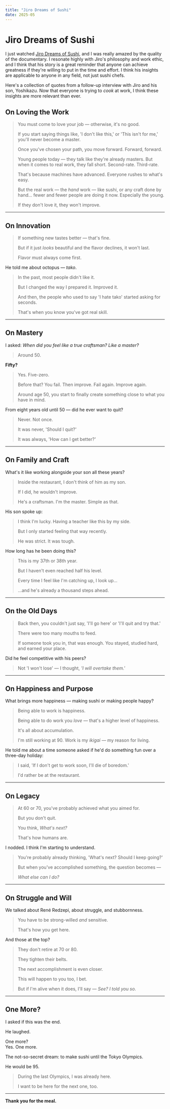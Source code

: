 ```yaml
---
title: "Jiro Dreams of Sushi"
date: 2025-05
---
```


# Jiro Dreams of Sushi

I just watched [Jiro Dreams of Sushi](https://www.imdb.com/es/title/tt1772925/), and I was really amazed by the quality of the documentary. I resonate highly with Jiro's philosophy and work ethic, and I think that his story is a great reminder that anyone can achieve greatness if they're willing to put in the time and effort. I think his insights are applicable to anyone in any field, not just sushi chefs.

Here's a collection of quotes from a follow-up interview with Jiro and his son, Yoshikazu. Now that everyone is trying to _cook_ at work, I think these insights are more relevant than ever.

## On Loving the Work

> You must come to love your job — otherwise, it's no good.
>
> If you start saying things like, 'I don't like this,' or 'This isn't for me,' you'll never become a master.
>
> Once you've chosen your path, you move forward. Forward, forward.
>
> Young people today — they talk like they're already masters. But when it comes to real work, they fall short. Second-rate. Third-rate.
>
> That's because machines have advanced. Everyone rushes to what's easy.
>
> But the real work — the _hand_ work — like sushi, or any craft done by hand… fewer and fewer people are doing it now. Especially the young.
>
> If they don't love it, they won't improve.

---

## On Innovation

> If something new tastes better — that's fine.
>
> But if it just _looks_ beautiful and the flavor declines, it won't last.
>
> Flavor must always come first.

He told me about octopus — _tako_.

> In the past, most people didn't like it.
>
> But I changed the way I prepared it. Improved it.
>
> And then, the people who used to say 'I hate tako' started asking for seconds.
>
> That's when you know you've got real skill.

---

## On Mastery

I asked: _When did you feel like a true craftsman? Like a master?_

> Around 50.

**Fifty?**

> Yes. Five-zero.
>
> Before that? You fail. Then improve. Fail again. Improve again.
>
> Around age 50, you start to finally create something close to what you have in mind.

From eight years old until 50 — did he ever want to quit?

> Never. Not once.
>
> It was never, 'Should I quit?'
>
> It was always, 'How can I get better?'

---

## On Family and Craft

What's it like working alongside your son all these years?

> Inside the restaurant, I don't think of him as my son.
>
> If I did, he wouldn't improve.
>
> He's a craftsman. I'm the master. Simple as that.

His son spoke up:

> I think I'm lucky. Having a teacher like this by my side.
>
> But I only started feeling that way recently.
>
> He was strict. It was tough.

How long has he been doing this?

> This is my 37th or 38th year.
>
> But I haven't even reached half his level.
>
> Every time I feel like I'm catching up, I look up…
>
> …and he's already a thousand steps ahead.

---

## On the Old Days

> Back then, you couldn't just say, 'I'll go here' or 'I'll quit and try that.'
>
> There were too many mouths to feed.
>
> If someone took you in, that was enough. You stayed, studied hard, and earned your place.

Did he feel competitive with his peers?

> Not 'I won't lose' — I thought, _'I will overtake them.'_

---

## On Happiness and Purpose

What brings more happiness — making sushi or making people happy?

> Being able to work is happiness.
>
> Being able to do work you _love_ — that's a higher level of happiness.
>
> It's all about accumulation.
>
> I'm still working at 90. Work is my _ikigai_ — my reason for living.

He told me about a time someone asked if he'd do something fun over a three-day holiday:

> I said, 'If I don't get to work soon, I'll die of boredom.'
>
> I'd rather be at the restaurant.

---

## On Legacy

> At 60 or 70, you've probably achieved what you aimed for.
>
> But you don't quit.
>
> You think, _What's next?_
>
> That's how humans are.

I nodded. I think I'm starting to understand.

> You're probably already thinking, 'What's next? Should I keep going?'
>
> But when you've accomplished something, the question becomes —
>
> _What else can I do?_

---

## On Struggle and Will

We talked about René Redzepi, about struggle, and stubbornness.

> You have to be strong-willed _and_ sensitive.
>
> That's how you get here.

And those at the top?

> They don't retire at 70 or 80.
>
> They tighten their belts.
>
> The next accomplishment is even closer.
>
> This will happen to you too, I bet.
>
> But if I'm alive when it does, I'll say — _See? I told you so._

---

## One More?

I asked if this was the end.

He laughed.

One more?  
Yes. One more.

The not-so-secret dream: to make sushi until the Tokyo Olympics.

He would be 95.

> During the last Olympics, I was already here.
>
> I want to be here for the next one, too.

---

**Thank you for the meal.**
